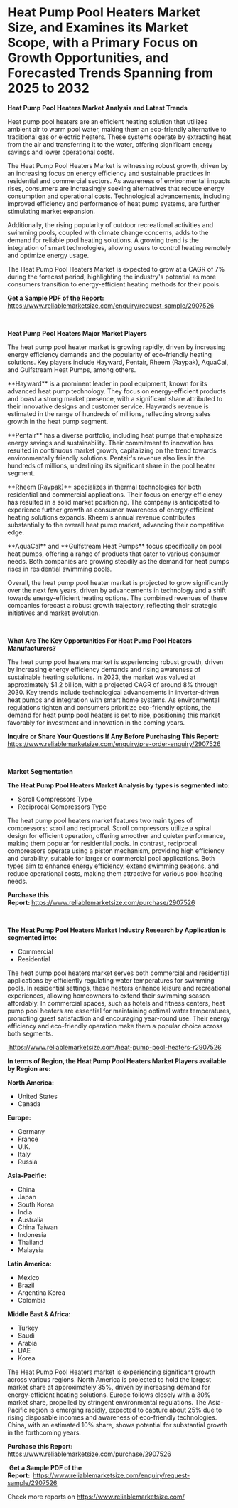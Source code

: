<p><h1>Heat Pump Pool Heaters Market Size, and Examines its Market Scope, with a Primary Focus on Growth Opportunities, and Forecasted Trends Spanning from 2025 to 2032</h1></p><p><strong>Heat Pump Pool Heaters Market Analysis and Latest Trends</strong></p>
<p><p>Heat pump pool heaters are an efficient heating solution that utilizes ambient air to warm pool water, making them an eco-friendly alternative to traditional gas or electric heaters. These systems operate by extracting heat from the air and transferring it to the water, offering significant energy savings and lower operational costs.</p><p>The Heat Pump Pool Heaters Market is witnessing robust growth, driven by an increasing focus on energy efficiency and sustainable practices in residential and commercial sectors. As awareness of environmental impacts rises, consumers are increasingly seeking alternatives that reduce energy consumption and operational costs. Technological advancements, including improved efficiency and performance of heat pump systems, are further stimulating market expansion.</p><p>Additionally, the rising popularity of outdoor recreational activities and swimming pools, coupled with climate change concerns, adds to the demand for reliable pool heating solutions. A growing trend is the integration of smart technologies, allowing users to control heating remotely and optimize energy usage.</p><p>The Heat Pump Pool Heaters Market is expected to grow at a CAGR of 7% during the forecast period, highlighting the industry's potential as more consumers transition to energy-efficient heating methods for their pools.</p></p>
<p><strong>Get a Sample PDF of the Report:&nbsp;</strong> <a href="https://www.reliablemarketsize.com/enquiry/request-sample/2907526?utm_campaign=2996&utm_medium=2&utm_source=Github&utm_content=ia&utm_term=12032025&utm_id=heat-pump-pool-heaters">https://www.reliablemarketsize.com/enquiry/request-sample/2907526</a></p>
<p>&nbsp;</p>
<p><strong>Heat Pump Pool Heaters Major Market Players</strong></p>
<p><p>The heat pump pool heater market is growing rapidly, driven by increasing energy efficiency demands and the popularity of eco-friendly heating solutions. Key players include Hayward, Pentair, Rheem (Raypak), AquaCal, and Gulfstream Heat Pumps, among others.</p><p>**Hayward** is a prominent leader in pool equipment, known for its advanced heat pump technology. They focus on energy-efficient products and boast a strong market presence, with a significant share attributed to their innovative designs and customer service. Hayward’s revenue is estimated in the range of hundreds of millions, reflecting strong sales growth in the heat pump segment.</p><p>**Pentair** has a diverse portfolio, including heat pumps that emphasize energy savings and sustainability. Their commitment to innovation has resulted in continuous market growth, capitalizing on the trend towards environmentally friendly solutions. Pentair's revenue also lies in the hundreds of millions, underlining its significant share in the pool heater segment.</p><p>**Rheem (Raypak)** specializes in thermal technologies for both residential and commercial applications. Their focus on energy efficiency has resulted in a solid market positioning. The company is anticipated to experience further growth as consumer awareness of energy-efficient heating solutions expands. Rheem's annual revenue contributes substantially to the overall heat pump market, advancing their competitive edge.</p><p>**AquaCal** and **Gulfstream Heat Pumps** focus specifically on pool heat pumps, offering a range of products that cater to various consumer needs. Both companies are growing steadily as the demand for heat pumps rises in residential swimming pools.</p><p>Overall, the heat pump pool heater market is projected to grow significantly over the next few years, driven by advancements in technology and a shift towards energy-efficient heating options. The combined revenues of these companies forecast a robust growth trajectory, reflecting their strategic initiatives and market evolution.</p></p>
<p>&nbsp;</p>
<p><strong>What Are The Key Opportunities For Heat Pump Pool Heaters Manufacturers?</strong></p>
<p><p>The heat pump pool heaters market is experiencing robust growth, driven by increasing energy efficiency demands and rising awareness of sustainable heating solutions. In 2023, the market was valued at approximately $1.2 billion, with a projected CAGR of around 8% through 2030. Key trends include technological advancements in inverter-driven heat pumps and integration with smart home systems. As environmental regulations tighten and consumers prioritize eco-friendly options, the demand for heat pump pool heaters is set to rise, positioning this market favorably for investment and innovation in the coming years.</p></p>
<p><strong>Inquire or Share Your Questions If Any Before Purchasing This Report:</strong> <a href="https://www.reliablemarketsize.com/enquiry/pre-order-enquiry/2907526?utm_campaign=2996&utm_medium=2&utm_source=Github&utm_content=ia&utm_term=12032025&utm_id=heat-pump-pool-heaters">https://www.reliablemarketsize.com/enquiry/pre-order-enquiry/2907526</a></p>
<p>&nbsp;</p>
<p><strong>Market Segmentation</strong></p>
<p><strong>The Heat Pump Pool Heaters Market Analysis by types is segmented into:</strong></p>
<p><ul><li>Scroll Compressors Type</li><li>Reciprocal Compressors Type</li></ul></p>
<p><p>The heat pump pool heaters market features two main types of compressors: scroll and reciprocal. Scroll compressors utilize a spiral design for efficient operation, offering smoother and quieter performance, making them popular for residential pools. In contrast, reciprocal compressors operate using a piston mechanism, providing high efficiency and durability, suitable for larger or commercial pool applications. Both types aim to enhance energy efficiency, extend swimming seasons, and reduce operational costs, making them attractive for various pool heating needs.</p></p>
<p><strong>Purchase this Report:&nbsp;</strong><a href="https://www.reliablemarketsize.com/purchase/2907526?utm_campaign=2996&utm_medium=2&utm_source=Github&utm_content=ia&utm_term=12032025&utm_id=heat-pump-pool-heaters">https://www.reliablemarketsize.com/purchase/2907526</a></p>
<p>&nbsp;</p>
<p><strong>The Heat Pump Pool Heaters Market Industry Research by Application is segmented into:</strong></p>
<p><ul><li>Commercial</li><li>Residential</li></ul></p>
<p><p>The heat pump pool heaters market serves both commercial and residential applications by efficiently regulating water temperatures for swimming pools. In residential settings, these heaters enhance leisure and recreational experiences, allowing homeowners to extend their swimming season affordably. In commercial spaces, such as hotels and fitness centers, heat pump pool heaters are essential for maintaining optimal water temperatures, promoting guest satisfaction and encouraging year-round use. Their energy efficiency and eco-friendly operation make them a popular choice across both segments.</p></p>
<p><a href="https://www.reliablemarketsize.com/heat-pump-pool-heaters-r2907526?utm_campaign=2996&utm_medium=2&utm_source=Github&utm_content=ia&utm_term=12032025&utm_id=heat-pump-pool-heaters">&nbsp;https://www.reliablemarketsize.com/heat-pump-pool-heaters-r2907526</a></p>
<p><strong>In terms of Region, the Heat Pump Pool Heaters Market Players available by Region are:</strong></p>
<p>
    <p> <strong> North America: </strong>
        <ul>
            <li>United States</li>
            <li>Canada</li>
        </ul>
        </p> 
    <p> <strong> Europe: </strong>
        <ul>
            <li>Germany</li>
            <li>France</li>
            <li>U.K.</li>
            <li>Italy</li>
            <li>Russia</li>
        </ul>
        </p> 
    <p> <strong> Asia-Pacific: </strong>
        <ul>
            <li>China</li>
            <li>Japan</li>
            <li>South Korea</li>
            <li>India</li>
            <li>Australia</li>
            <li>China Taiwan</li>
            <li>Indonesia</li>
            <li>Thailand</li>
            <li>Malaysia</li>
        </ul>
        </p> 
    <p> <strong> Latin America: </strong>
        <ul>
            <li>Mexico</li>
            <li>Brazil</li>
            <li>Argentina Korea</li>
            <li>Colombia</li>
        </ul>
        </p> 
    <p> <strong> Middle East & Africa: </strong>
        <ul>
            <li>Turkey</li>
            <li>Saudi</li>
            <li>Arabia</li>
            <li>UAE</li>
            <li>Korea</li>
        </ul>
    </p>
    </p>
<p><p>The Heat Pump Pool Heaters market is experiencing significant growth across various regions. North America is projected to hold the largest market share at approximately 35%, driven by increasing demand for energy-efficient heating solutions. Europe follows closely with a 30% market share, propelled by stringent environmental regulations. The Asia-Pacific region is emerging rapidly, expected to capture about 25% due to rising disposable incomes and awareness of eco-friendly technologies. China, with an estimated 10% share, shows potential for substantial growth in the forthcoming years.</p></p>
<p><strong>Purchase this Report: </strong><a href="https://www.reliablemarketsize.com/purchase/2907526?utm_campaign=2996&utm_medium=2&utm_source=Github&utm_content=ia&utm_term=12032025&utm_id=heat-pump-pool-heaters">https://www.reliablemarketsize.com/purchase/2907526</a></p>
<p>&nbsp;<strong>Get a Sample PDF of the Report:&nbsp;&nbsp;</strong><a href="https://www.reliablemarketsize.com/enquiry/request-sample/2907526?utm_campaign=2996&utm_medium=2&utm_source=Github&utm_content=ia&utm_term=12032025&utm_id=heat-pump-pool-heaters">https://www.reliablemarketsize.com/enquiry/request-sample/2907526</a></p>
<p><strong></strong></p>
<p>Check more reports on <a href="https://www.reliablemarketsize.com/?utm_campaign=2996&utm_medium=2&utm_source=Github&utm_content=ia&utm_term=12032025&utm_id=heat-pump-pool-heaters">https://www.reliablemarketsize.com/</a></p>
